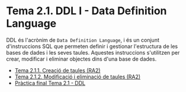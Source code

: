 # Tema 2.1. DDL I - Data Definition Language

DDL és l'acrònim de `Data Definition Language`, i és un conjunt d'instruccions SQL que permeten definir i gestionar l'estructura de les bases de dades i les seves taules. Aquestes instruccions s'utilitzen per crear, modificar i eliminar objectes dins d'una base de dades.

* [Tema 2.1.1. Creació de taules (RA2)](Tema_2_1_1/readme.md)
* [Tema 2.1.2. Modificació i eliminació de taules (RA2)](Tema_2_1_2/readme.md)
* [Pràctica final Tema 2.1 - DDL](practica-final.md)